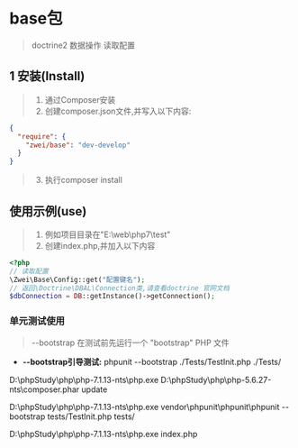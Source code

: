 # base包

> doctrine2 数据操作
> 读取配置


## 1 安装(Install)
> 1. 通过Composer安装
> 2. 创建composer.json文件,并写入以下内容:

```json
{
  "require": {
    "zwei/base": "dev-develop"
  }
}
```
> 3. 执行composer install


## 使用示例(use)
> 1. 例如项目目录在"E:\web\php7\test"
> 2. 创建index.php,并加入以下内容

```php
<?php
// 读取配置
\Zwei\Base\Config::get("配置键名");
// 返回\Doctrine\DBAL\Connection类,请查看doctrine 官网文档
$dbConnection = DB::getInstance()->getConnection();
```

### 单元测试使用
> --bootstrap 在测试前先运行一个 "bootstrap" PHP 文件
* **--bootstrap引导测试:** phpunit --bootstrap ./Tests/TestInit.php ./Tests/

D:\phpStudy\php\php-7.1.13-nts\php.exe D:\phpStudy\php\php-5.6.27-nts\composer.phar update

D:\phpStudy\php\php-7.1.13-nts\php.exe vendor\phpunit\phpunit\phpunit --bootstrap tests/TestInit.php tests/

D:\phpStudy\php\php-7.1.13-nts\php.exe index.php